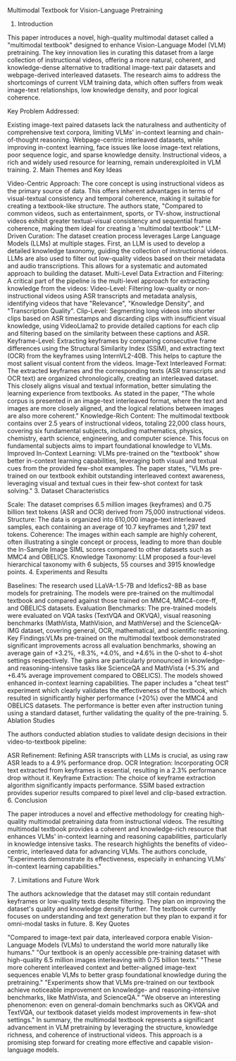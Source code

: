 Multimodal Textbook for Vision-Language Pretraining

1. Introduction

This paper introduces a novel, high-quality multimodal dataset called a "multimodal textbook" designed to enhance Vision-Language Model (VLM) pretraining. The key innovation lies in curating this dataset from a large collection of instructional videos, offering a more natural, coherent, and knowledge-dense alternative to traditional image-text pair datasets and webpage-derived interleaved datasets. The research aims to address the shortcomings of current VLM training data, which often suffers from weak image-text relationships, low knowledge density, and poor logical coherence.

Key Problem Addressed:

Existing image-text paired datasets lack the naturalness and authenticity of comprehensive text corpora, limiting VLMs' in-context learning and chain-of-thought reasoning.
Webpage-centric interleaved datasets, while improving in-context learning, face issues like loose image-text relations, poor sequence logic, and sparse knowledge density.
Instructional videos, a rich and widely used resource for learning, remain underexploited in VLM training.
2. Main Themes and Key Ideas

Video-Centric Approach: The core concept is using instructional videos as the primary source of data. This offers inherent advantages in terms of visual-textual consistency and temporal coherence, making it suitable for creating a textbook-like structure. The authors state, "Compared to common videos, such as entertainment, sports, or TV-show, instructional videos exhibit greater textual-visual consistency and sequential frame coherence, making them ideal for creating a 'multimodal textbook'."
LLM-Driven Curation: The dataset creation process leverages Large Language Models (LLMs) at multiple stages. First, an LLM is used to develop a detailed knowledge taxonomy, guiding the collection of instructional videos. LLMs are also used to filter out low-quality videos based on their metadata and audio transcriptions. This allows for a systematic and automated approach to building the dataset.
Multi-Level Data Extraction and Filtering: A critical part of the pipeline is the multi-level approach for extracting knowledge from the videos:
Video-Level: Filtering low-quality or non-instructional videos using ASR transcripts and metadata analysis, identifying videos that have "Relevance", "Knowledge Density", and "Transcription Quality".
Clip-Level: Segmenting long videos into shorter clips based on ASR timestamps and discarding clips with insufficient visual knowledge, using VideoLlama2 to provide detailed captions for each clip and filtering based on the similarity between these captions and ASR.
Keyframe-Level: Extracting keyframes by comparing consecutive frame differences using the Structural Similarity Index (SSIM), and extracting text (OCR) from the keyframes using InternVL2-40B. This helps to capture the most salient visual content from the videos.
Image-Text Interleaved Format: The extracted keyframes and the corresponding texts (ASR transcripts and OCR text) are organized chronologically, creating an interleaved dataset. This closely aligns visual and textual information, better simulating the learning experience from textbooks. As stated in the paper, "The whole corpus is presented in an image-text interleaved format, where the text and images are more closely aligned, and the logical relations between images are also more coherent."
Knowledge-Rich Content: The multimodal textbook contains over 2.5 years of instructional videos, totaling 22,000 class hours, covering six fundamental subjects, including mathematics, physics, chemistry, earth science, engineering, and computer science. This focus on fundamental subjects aims to impart foundational knowledge to VLMs.
Improved In-Context Learning: VLMs pre-trained on the "textbook" show better in-context learning capabilities, leveraging both visual and textual cues from the provided few-shot examples. The paper states, "VLMs pre-trained on our textbook exhibit outstanding interleaved context awareness, leveraging visual and textual cues in their few-shot context for task solving."
3. Dataset Characteristics

Scale: The dataset comprises 6.5 million images (keyframes) and 0.75 billion text tokens (ASR and OCR) derived from 75,000 instructional videos.
Structure: The data is organized into 610,000 image-text interleaved samples, each containing an average of 10.7 keyframes and 1,297 text tokens.
Coherence: The images within each sample are highly coherent, often illustrating a single concept or process, leading to more than double the In-Sample Image SIML scores compared to other datasets such as MMC4 and OBELICS.
Knowledge Taxonomy: LLM proposed a four-level hierarchical taxonomy with 6 subjects, 55 courses and 3915 knowledge points.
4. Experiments and Results

Baselines: The research used LLaVA-1.5-7B and Idefics2-8B as base models for pretraining. The models were pre-trained on the multimodal textbook and compared against those trained on MMC4, MMC4-core-ff, and OBELICS datasets.
Evaluation Benchmarks: The pre-trained models were evaluated on VQA tasks (TextVQA and OKVQA), visual reasoning benchmarks (MathVista, MathVision, and MathVerse) and the ScienceQA-IMG dataset, covering general, OCR, mathematical, and scientific reasoning.
Key Findings:VLMs pre-trained on the multimodal textbook demonstrated significant improvements across all evaluation benchmarks, showing an average gain of +3.2%, +8.3%, +4.0%, and +4.6% in the 0-shot to 4-shot settings respectively.
The gains are particularly pronounced in knowledge- and reasoning-intensive tasks like ScienceQA and MathVista (+5.3% and +6.4% average improvement compared to OBELICS).
The models showed enhanced in-context learning capabilities.
The paper includes a "cheat test" experiment which clearly validates the effectiveness of the textbook, which resulted in significantly higher performance (+20%) over the MMC4 and OBELICS datasets.
The performance is better even after instruction tuning using a standard dataset, further validating the quality of the pre-training.
5. Ablation Studies

The authors conducted ablation studies to validate design decisions in their video-to-textbook pipeline:

ASR Refinement: Refining ASR transcripts with LLMs is crucial, as using raw ASR leads to a 4.9% performance drop.
OCR Integration: Incorporating OCR text extracted from keyframes is essential, resulting in a 2.3% performance drop without it.
Keyframe Extraction: The choice of keyframe extraction algorithm significantly impacts performance. SSIM based extraction provides superior results compared to pixel level and clip-based extraction.
6. Conclusion

The paper introduces a novel and effective methodology for creating high-quality multimodal pretraining data from instructional videos. The resulting multimodal textbook provides a coherent and knowledge-rich resource that enhances VLMs' in-context learning and reasoning capabilities, particularly in knowledge intensive tasks. The research highlights the benefits of video-centric, interleaved data for advancing VLMs. The authors conclude, "Experiments demonstrate its effectiveness, especially in enhancing VLMs’ in-context learning capabilities."

7. Limitations and Future Work

The authors acknowledge that the dataset may still contain redundant keyframes or low-quality texts despite filtering. They plan on improving the dataset's quality and knowledge density further.
The textbook currently focuses on understanding and text generation but they plan to expand it for omni-modal tasks in future.
8. Key Quotes

"Compared to image-text pair data, interleaved corpora enable Vision-Language Models (VLMs) to understand the world more naturally like humans."
"Our textbook is an openly accessible pre-training dataset with high-quality 6.5 million images interleaving with 0.75 billion texts."
"These more coherent interleaved context and better-aligned image-text sequences enable VLMs to better grasp foundational knowledge during the pretraining."
"Experiments show that VLMs pre-trained on our textbook achieve noticeable improvement on knowledge- and reasoning-intensive benchmarks, like MathVista, and ScienceQA."
"We observe an interesting phenomenon: even on general-domain benchmarks such as OKVQA and TextVQA, our textbook dataset yields modest improvements in few-shot settings."
In summary, the multimodal textbook represents a significant advancement in VLM pretraining by leveraging the structure, knowledge richness, and coherence of instructional videos. This approach is a promising step forward for creating more effective and capable vision-language models.